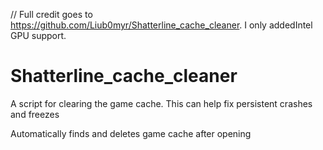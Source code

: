 // Full credit goes to https://github.com/Liub0myr/Shatterline_cache_cleaner. I only addedIntel GPU support.

# Shatterline_cache_cleaner
A script for clearing the game cache. This can help fix persistent crashes and freezes

Automatically finds and deletes game cache after opening
